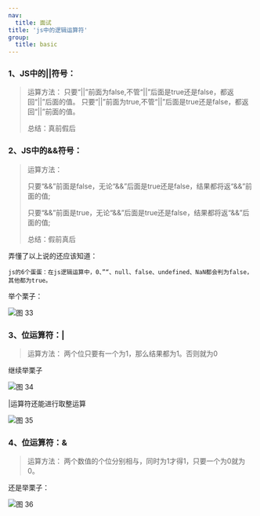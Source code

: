 ```yaml
---
nav:
  title: 面试
title: 'js中的逻辑运算符'
group:
  title: basic
---
```


### 1、JS中的||符号：

> 运算方法：
> 只要“||”前面为false,不管“||”后面是true还是false，都返回“||”后面的值。
> 只要“||”前面为true,不管“||”后面是true还是false，都返回“||”前面的值。
>
> 总结：真前假后

### 2、JS中的&&符号：

> 运算方法：
> 
> 只要“&&”前面是false，无论“&&”后面是true还是false，结果都将返“&&”前面的值;
>
> 只要“&&”前面是true，无论“&&”后面是true还是false，结果都将返“&&”后面的值;
>
> 总结：假前真后

弄懂了以上说的还应该知道：

    js的6个蛋蛋：在js逻辑运算中，0、”“、null、false、undefined、NaN都会判为false，其他都为true。

举个栗子：

![图 33](https://wongabner.coding.net/p/picgo/d/mdimg/git/raw/master/2021-03-23-19-22-40.png)  

### 3、位运算符：|

> 运算方法：
> 两个位只要有一个为1，那么结果都为1。否则就为0

继续举栗子

![图 34](https://wongabner.coding.net/p/picgo/d/mdimg/git/raw/master/2021-03-23-19-23-06.png)  

|运算符还能进行取整运算

![图 35](https://wongabner.coding.net/p/picgo/d/mdimg/git/raw/master/2021-03-23-19-23-18.png)  

### 4、位运算符：&

> 运算方法：
> 两个数值的个位分别相与，同时为1才得1，只要一个为0就为0。

还是举栗子：

![图 36](https://wongabner.coding.net/p/picgo/d/mdimg/git/raw/master/2021-03-23-19-23-29.png)  

